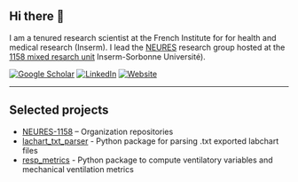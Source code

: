 ## Hi there 👋
I am a tenured research scientist at the French Institute for for health and medical research (Inserm). I lead the [NEURES](https://github.com/Neures-1158) research group hosted at the  [1158 mixed resarch unit](https://sante.sorbonne-universite.fr/structures-de-recherche/neurophysiologie-respiratoire-experimentale-et-clinique) Inserm-Sorbonne Université).

[![Google Scholar](https://img.shields.io/badge/Google%20Scholar-Profile-blue?logo=google-scholar)](https://scholar.google.fr/citations?user=DNt--nsAAAAJ&hl=fr)
[![LinkedIn](https://img.shields.io/badge/LinkedIn-Profile-0A66C2?logo=linkedin)](https://www.linkedin.com/in/damienbachasson/)
[![Website](https://img.shields.io/badge/Website-damienbachasson.com-1a73e8)](https://damienbachasson.netlify.app/)

---

## Selected projects
- [NEURES-1158](https://github.com/Neures-1158) – Organization repositories
- [lachart_txt_parser](https://github.com/dambach/lachart_txt_parser) - Python package for parsing .txt exported labchart files 
- [resp_metrics](https://github.com/dambach/resp_metrics) - Python package to compute ventilatory variables and mechanical ventilation metrics


<!--
**dambach/dambach** is a ✨ _special_ ✨ repository because its `README.md` (this file) appears on your GitHub profile.

Here are some ideas to get you started:

- 🔭 I’m currently working on ...
- 🌱 I’m currently learning ...
- 👯 I’m looking to collaborate on ...
- 🤔 I’m looking for help with ...
- 💬 Ask me about ...
- 📫 How to reach me: ...
- 😄 Pronouns: ...
- ⚡ Fun fact: ...
-->
